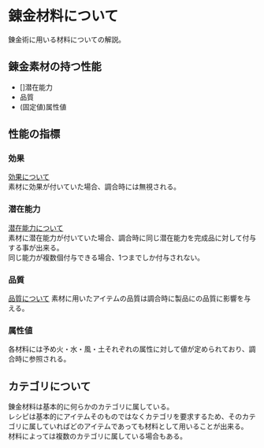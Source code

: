 # 錬金材料について
錬金術に用いる材料についての解説。

## 錬金素材の持つ性能
* []潜在能力
* 品質
* (固定値)属性値

## 性能の指標 

### 効果
[効果について](AlchemicProduct.md)  
素材に効果が付いていた場合、調合時には無視される。

### 潜在能力
[潜在能力について](AlchemicProduct.md)  
素材に潜在能力が付いていた場合、調合時に同じ潜在能力を完成品に対して付与する事が出来る。  
同じ能力が複数個付与できる場合、1つまでしか付与されない。

### 品質
[品質について](AlchemicProduct.md)
素材に用いたアイテムの品質は調合時に製品にの品質に影響を与える。

### 属性値
各材料には予め火・水・風・土それぞれの属性に対して値が定められており、調合時に参照される。

## カテゴリについて
錬金材料は基本的に何らかのカテゴリに属している。  
レシピは基本的にアイテムそのものではなくカテゴリを要求するため、そのカテゴリに属していればどのアイテムであっても材料として用いることが出来る。  
材料によっては複数のカテゴリに属している場合もある。